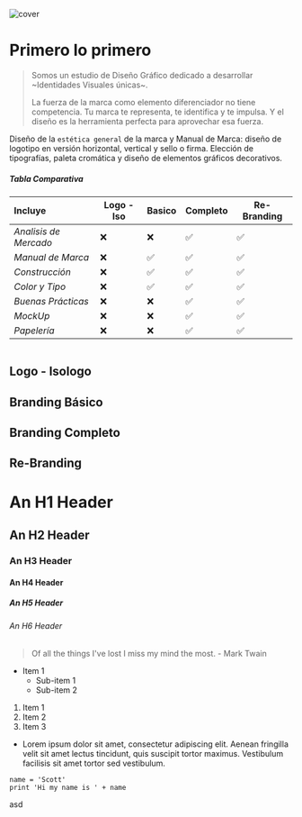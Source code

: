 
![cover](../servicios/mdimg/branding-cover.webp)
# Primero lo primero
>Somos un estudio de Diseño Gráfico dedicado a desarrollar ~Identidades Visuales únicas~.
>
 >La fuerza de la marca como elemento diferenciador no tiene competencia. Tu marca te representa, te identifica y te impulsa. Y el diseño es la herramienta perfecta para aprovechar esa fuerza.

Diseño de la `estética general` de la marca y Manual de Marca: diseño de logotipo en versión horizontal, vertical y sello o firma. Elección de tipografías, paleta cromática y diseño de elementos gráficos decorativos.

##### Tabla Comparativa
Incluye               |Logo - Iso    | Basico         | Completo     | Re-Branding 
|:--------------------|--------------|----------------|--------------|-------------
|*Analisis de Mercado*|     ❌      |     ❌         | ✅          | ✅
|*Manual de Marca*    |     ❌      |     ✅         | ✅          | ✅
|*Construcción*       |     ❌      |     ✅         | ✅          | ✅
|*Color y Tipo*       |     ❌      |     ✅         | ✅          | ✅
|*Buenas Prácticas*   |     ❌      |     ❌         | ✅          | ✅
|*MockUp*             |     ❌      |     ❌         | ✅          | ✅
|*Papelería*          |     ❌      |     ❌         | ✅          | ✅

![]()


 ## Logo - Isologo

## Branding Básico

## Branding Completo

## Re-Branding

# An H1 Header
## An H2 Header
### An H3 Header
#### An H4 Header
##### An H5 Header
###### An H6 Header

> Of all the things I've lost 
> I miss my mind the most. - Mark Twain

- Item 1
  - Sub-item 1
  - Sub-item 2

1. Item 1
2. Item 2
3. Item 3

* Lorem ipsum dolor sit amet, consectetur adipiscing elit. Aenean fringilla velit sit amet lectus tincidunt, quis suscipit tortor maximus. Vestibulum facilisis sit amet tortor sed vestibulum.

```
name = 'Scott'
print 'Hi my name is ' + name
```




asd



